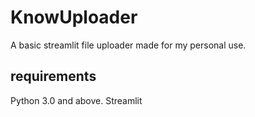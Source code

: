 # KnowUploader
A basic streamlit file uploader made for my personal use.

## requirements
Python 3.0 and above.
Streamlit